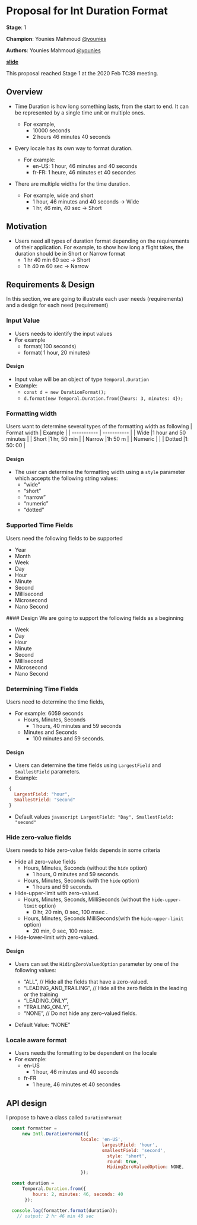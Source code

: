 # Proposal for Int Duration Format

**Stage**: 1

**Champion**: Younies Mahmoud [@younies](https://github.com/younies)

**Authors**: Younies Mahmoud [@younies](https://github.com/younies)

**[slide](https://docs.google.com/presentation/d/1QmrhwsYwlsfe8FJqgGarCIAySWxeZzDqCrVN3-DWiGk/edit?usp=sharing)**

This proposal reached Stage 1 at the 2020 Feb TC39 meeting.

## Overview

* Time Duration is how long something lasts, from the start to end. It can be represented by a single time unit or multiple ones. 
  - For example,
    - 10000 seconds
    - 2 hours 46 minutes 40 seconds

* Every locale has its own way to format duration. 
  - For example:
    - en-US: 1 hour, 46 minutes and 40 seconds
    - fr-FR: 1 heure, 46 minutes et 40 secondes

* There are multiple widths for the time duration.
  - For example, wide and short
    - 1 hour, 46 minutes and 40 seconds → Wide
    - 1 hr, 46 min, 40 sec → Short

## Motivation

* Users need all types of duration format depending on the requirements of their application. For example, to show how long a flight takes, the duration should be in Short or Narrow format
  - 1 hr 40 min 60 sec → Short 
  - 1 h 40 m 60 sec  → Narrow

## Requirements & Design

In this section, we are going to illustrate each user needs (requirements) and a design for each need (requirement)

### Input Value
  * Users needs to identify the input values
  * For example
    * format( 100 seconds)
    * format( 1 hour, 20 minutes)

#### Design
  * Input value will be an object of type `Temporal.Duration`
  * Example:
     * `const d = new DurationFormat();`
     * `d.format(new Temporal.Duration.from({hours: 3, minutes: 4});`


### Formatting width
Users want to determine several types of the formatting width as following
  | Format width  | Example               |
  | -----------   | -----------           |
  |  Wide         |1 hour and 50 minutes  |
  |  Short        |1 hr, 50 min           |
  |  Narrow       |1h 50 m                |
  |  Numeric      |                       |
  |  Dotted       |1: 50: 00              |


#### Design
  * The user can determine the formatting width using a `style` parameter which accepts the following string values:
      * “wide” 
      * “short”
      * “narrow”
      * “numeric” 
      * “dotted”

### Supported Time Fields
Users need the following fields to be supported
  * Year
  * Month
  * Week
  * Day
  * Hour
  * Minute
  * Second
  * Millisecond
  * Microsecond
  * Nano Second

#### Design
We are going to support the following fields as a beginning
  * Week
  * Day
  * Hour
  * Minute
  * Second
  * Millisecond
  * Microsecond
  * Nano Second

### Determining Time Fields
Users need to determine the time fields,
 * For example: 6059 seconds
   * Hours, Minutes, Seconds
     * 1 hours, 40 minutes and  59 seconds
   * Minutes and Seconds
     * 100 minutes and 59 seconds.
 
#### Design
   * Users can determine the time fields using `LargestField` and `SmallestField` parameters.
   * Example: 
   ```javascript
    {
      LargestField: "hour",
      SmallestField: "second"
    }
  ```
   * Default values
    ```javascript
         LargestField: "Day",
         SmallestField: "second"
    ```
### Hide zero-value fields
Users needs to hide zero-value fields depends in some criteria
  * Hide all zero-value fields
    * Hours, Minutes, Seconds (without the `hide` option)
      * 1 hours, 0 minutes and 59 seconds.
    * Hours, Minutes, Seconds (with the `hide` option)
      * 1 hours and 59 seconds.
  * Hide-upper-limit with zero-valued.
    * Hours, Minutes, Seconds, MilliSeconds (without the `hide-upper-limit` option)
      * 0 hr, 20 min, 0 sec, 100 msec .
    * Hours, Minutes, Seconds MilliSeconds(with the `hide-upper-limit` option)
      * 20 min, 0 sec, 100 msec.
  * Hide-lower-limit with zero-valued.

#### Design
- Users can set the `HidingZeroValuedOption` parameter  by one of the following values:
    * “ALL”, // Hide all the fields that have a zero-valued.
    * “LEADING_AND_TRAILING”, // Hide all the zero fields in the leading or the training
    * “LEADING_ONLY”,
    * “TRAILING_ONLY”, 
    * “NONE”, // Do not hide any zero-valued fields.

- Default Value: “NONE”

### Locale aware format
 - Users needs the formatting to be dependent on the locale
 - For example:
    * en-US
      * 1 hour, 46 minutes and 40 seconds
    * fr-FR
      * 1 heure, 46 minutes et 40 secondes

## API design
I propose to have a class called `DurationFormat` 


  ```javascript
    const formatter =        
        new Intl.DurationFormat({
                              locale: 'en-US',
		                		      largestField: 'hour',
  					                  smallestField: 'second', 
					                    style: 'short',
					                    round: true,
					                    HidingZeroValuedOption: NONE,
                              });

    const duration = 
        Temporal.Duration.from({
            hours: 2, minutes: 46, seconds: 40
         });

    console.log(formatter.format(duration));
      // output: 2 hr 46 min 40 sec

  ```
